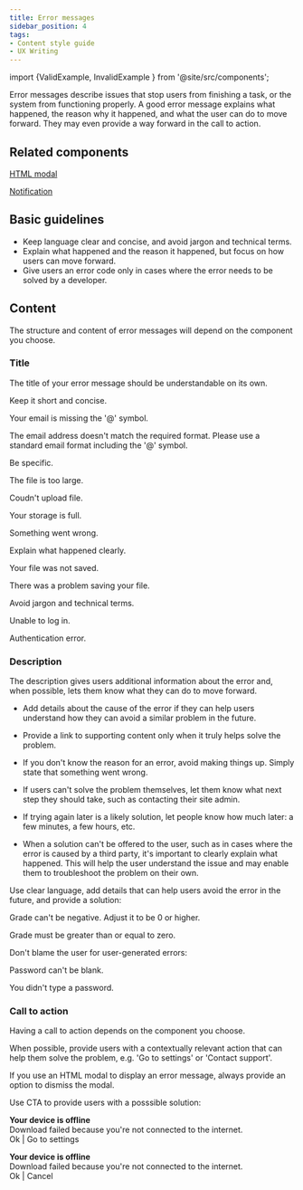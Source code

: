 ```yaml
---
title: Error messages
sidebar_position: 4
tags:
- Content style guide
- UX Writing
---
```

import {ValidExample, InvalidExample } from '@site/src/components';

Error messages describe issues that stop users from finishing a task, or the system from functioning properly. A good error message explains what happened, the reason why it happened, and what the user can do to move forward. They may even provide a way forward in the call to action.

## Related components

[HTML modal](https://componentlibrary.moodle.com/admin/tool/componentlibrary/docspage.php/moodle/components/dom-modal/)

[Notification](https://componentlibrary.moodle.com/admin/tool/componentlibrary/docspage.php/moodle/components/notifications/)

## Basic guidelines

- Keep language clear and concise, and avoid jargon and technical terms.
- Explain what happened and the reason it happened, but focus on how users can move forward.
- Give users an error code only in cases where the error needs to be solved by a developer.

## Content

The structure and content of error messages will depend on the component you choose.

### Title

The title of your error message should be understandable on its own.

Keep it short and concise.

<ValidExample title="Do">

Your email is missing the '@' symbol.

</ValidExample>

<InvalidExample title="Don't">

The email address doesn't match the required format. Please use a standard email format including the '@' symbol.

</InvalidExample>

Be specific.

<ValidExample title="Do">

The file is too large.

</ValidExample>

<InvalidExample title="Don't">

Coudn't upload file.

</InvalidExample>

<ValidExample title="Do">

Your storage is full.

</ValidExample>

<InvalidExample title="Don't">

Something went wrong.

</InvalidExample>

Explain what happened clearly.

<ValidExample title="Do">

Your file was not saved.

</ValidExample>

<InvalidExample title="Don't">

There was a problem saving your file.

</InvalidExample>

Avoid jargon and technical terms.

<ValidExample title="Do">

Unable to log in.

</ValidExample>

<InvalidExample title="Don't">

Authentication error.

</InvalidExample>

### Description

The description gives users additional information about the error and, when possible, lets them know what they can do to move forward.

- Add details about the cause of the error if they can help users understand how they can avoid a similar problem in the future.

- Provide a link to supporting content only when it truly helps solve the problem.

- If you don't know the reason for an error, avoid making things up. Simply state that something went wrong.

- If users can't solve the problem themselves, let them know what next step they should take, such as contacting their site admin.

- If trying again later is a likely solution, let people know how much later: a few minutes, a few hours, etc.

- When a solution can't be offered to the user, such as in cases where the error is caused by a third party, it's important to clearly explain what happened. This will help the user understand the issue and may enable them to troubleshoot the problem on their own.

Use clear language, add details that can help users avoid the error in the future, and provide a solution:

<ValidExample title="Do">

Grade can't be negative. Adjust it to be 0 or higher.

</ValidExample>

<InvalidExample title="Don't">

Grade must be greater than or equal to zero.

</InvalidExample>

Don't blame the user for user-generated errors:

<ValidExample title="Do">

Password can't be blank.

</ValidExample>

<InvalidExample title="Don't">

You didn't type a password.

</InvalidExample>

### Call to action

Having a call to action depends on the component you choose.

When possible, provide users with a contextually relevant action that can help them solve the problem, e.g. 'Go to settings' or 'Contact support'.

If you use an HTML modal to display an error message, always provide an option to dismiss the modal.

Use CTA to provide users with a posssible solution:

<ValidExample title="Do">

**Your device is offline**  
Download failed because you're not connected to the internet.  
Ok | Go to settings

</ValidExample>

<InvalidExample title="Don't">

**Your device is offline**  
Download failed because you're not connected to the internet.  
Ok | Cancel

</InvalidExample>
